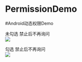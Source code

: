 # PermissionDemo
#Android动态权限Demo

未勾选 禁止后不再询问  
![](https://github.com/jianesrq0724/PermissionDemo/blob/master/gif/allowPermission.gif)

勾选 禁止后不再询问  
![](https://github.com/jianesrq0724/PermissionDemo/blob/master/gif/showRequestPermission.gif)
